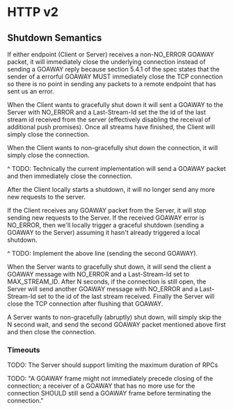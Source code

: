 # HTTP v2



## Shutdown Semantics

If either endpoint (Client or Server) receives a non-NO_ERROR GOAWAY packet, it will immediately close the underlying connection instead of sending a GOAWAY reply because section 5.4.1 of the spec states that the sender of a errorful GOAWAY MUST immediately close the TCP connection so there is no point in sending any packets to a remote endpoint that has sent us an error.

When the Client wants to gracefully shut down it will sent a GOAWAY to the Server with NO_ERROR and a Last-Stream-Id set the the id of the last stream id received from the server (effectively disabling the receival of additional push promises). Once all streams have finished, the Client will simply close the connection.

When the Client wants to non-gracefully shut down the connection, it will simply close the connection.

^ TODO: Technically the current implementation will send a GOAWAY packet and then immediately close the connection.

After the Client locally starts a shutdown, it will no longer send any more new requests to the server.

If the Client receives any GOAWAY packet from the Server, it will stop sending new requests to the Server. If the received GOAWAY error is NO_ERROR, then we'll locally trigger a graceful shutdown (sending a GOAWAY to the Server) assuming it hasn't already triggered a local shutdown.

^ TODO: Implement the above line (sending the second GOAWAY).

When the Server wants to gracefully shut down, it will send the client a GOAWAY message with NO_ERROR and a Last-Stream-Id set to MAX_STREAM_ID. After N seconds, if the connection is still open, the Server will send another GOAWAY message with NO_ERROR and a Last-Stream-Id set to the id of the last stream received. Finally the Server will close the TCP connection after flushing that GOAWAY.

A Server wants to non-gracefully (abruptly) shut down, will simply skip the N second wait, and send the second GOAWAY packet mentioned above first and then close the connection.

<!-- When a Server receives a GOAWAY packet with NO_ERROR from the Client, it will send a reply with a GOAWAY with NO_ERROR and a Last-Stream-Id set to the  -->


### Timeouts

TODO: The Server should support limiting the maximum duration of RPCs


TODO: "A GOAWAY frame might not immediately precede closing of the connection; a receiver of a GOAWAY that has no more use for the connection SHOULD still send a GOAWAY frame before terminating the connection."